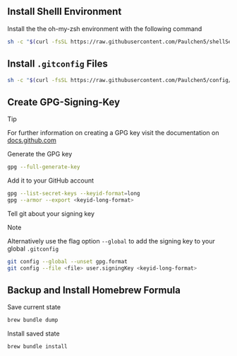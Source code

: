 ## Install Shelll Environment

Install the the oh-my-zsh environment with the following command

```bash
sh -c "$(curl -fsSL https://raw.githubusercontent.com/Paulchen5/shellSetup/main/setup_shell.sh)"
```

## Install `.gitconfig` Files

```bash
sh -c "$(curl -fsSL https://raw.githubusercontent.com/Paulchen5/config/main/setup_git.sh)"
```

## Create GPG-Signing-Key

> [!TIP]
> For further information on creating a GPG key visit the documentation on [docs.github.com](https://docs.github.com/en/authentication/managing-commit-signature-verification/generating-a-new-gpg-key)

Generate the GPG key

```bash
gpg --full-generate-key
```

Add it to your GitHub account

```bash
gpg --list-secret-keys --keyid-format=long
gpg --armor --export <keyid-long-format>
```

Tell git about your signing key

> [!NOTE]
> Alternatively use the flag option `--global` to add the signing key to your global `.gitconfig`

```bash
git config --global --unset gpg.format
git config --file <file> user.signingKey <keyid-long-format>
```

## Backup and Install Homebrew Formula

Save current state

```bash
brew bundle dump
```

Install saved state

```bash
brew bundle install
```
